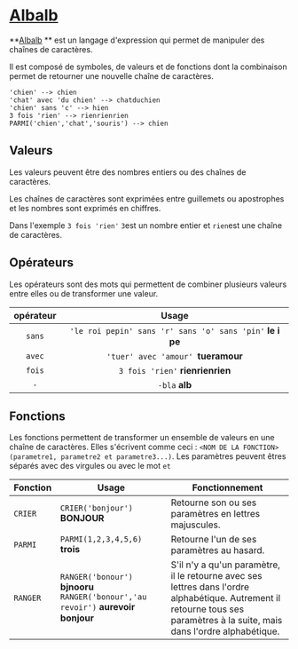 # [Albalb](https://achtaitaipai.github.io/albalb/)

**[Albalb](https://achtaitaipai.github.io/albalb/) ** est un langage d'expression qui permet de manipuler des chaînes de caractères.

Il est composé de symboles, de valeurs et de fonctions dont la combinaison permet de retourner une nouvelle chaîne de caractères.

```
'chien' --> chien
'chat' avec 'du chien' --> chatduchien
'chien' sans 'c' --> hien
3 fois 'rien' --> rienrienrien
PARMI('chien','chat','souris') --> chien
```

## Valeurs

Les valeurs peuvent être des nombres entiers ou des chaînes de caractères.

Les chaînes de caractères sont exprimées entre guillemets ou apostrophes et les nombres sont exprimés en chiffres.

Dans l'exemple `3 fois 'rien'` `3`est un nombre entier et `rien`est une chaîne de caractères.

## Opérateurs

Les opérateurs sont des mots qui permettent de combiner plusieurs valeurs entre elles ou de transformer une valeur.

| opérateur |                           Usage                            |
| :-------: | :--------------------------------------------------------: |
|  `sans`   | `'le roi pepin' sans 'r' sans 'o' sans 'pin'`  **le i pe** |
|  `avec`   |            `'tuer' avec 'amour' `**tueramour**             |
|  `fois`   |              `3 fois 'rien'` **rienrienrien**              |
|    `-`    |                       `-bla` **alb**                       |

## Fonctions

Les fonctions permettent de transformer un ensemble de valeurs en une chaîne de caractères. Elles s'écrivent comme ceci : `<NOM DE LA FONCTION>(parametre1, parametre2 et parametre3...)`. Les paramètres peuvent êtres séparés avec des virgules ou avec le mot `et`

| Fonction | Usage                                                        | Fonctionnement                                               |
| -------- | ------------------------------------------------------------ | ------------------------------------------------------------ |
| `CRIER`  | `CRIER('bonjour')` **BONJOUR**                               | Retourne son ou ses paramètres en lettres majuscules.        |
| `PARMI`  | `PARMI(1,2,3,4,5,6)` **trois**                               | Retourne l'un de ses paramètres au hasard.                   |
| `RANGER` | `RANGER('bonour')` **bjnooru** `RANGER('bonour','au revoir')` **aurevoir bonjour** | S'il n'y a qu'un paramètre, il le retourne avec ses lettres dans l'ordre alphabétique. Autrement il retourne tous ses paramètres à la suite, mais dans l'ordre alphabétique. |

